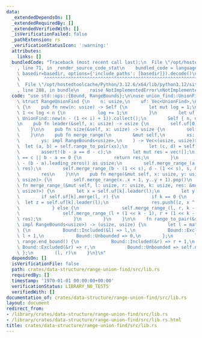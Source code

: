 ```yaml
---
data:
  _extendedDependsOn: []
  _extendedRequiredBy: []
  _extendedVerifiedWith: []
  _isVerificationFailed: false
  _pathExtension: rs
  _verificationStatusIcon: ':warning:'
  attributes:
    links: []
  bundledCode: "Traceback (most recent call last):\n  File \"/opt/hostedtoolcache/Python/3.12.6/x64/lib/python3.12/site-packages/onlinejudge_verify/documentation/build.py\"\
    , line 71, in _render_source_code_stat\n    bundled_code = language.bundle(stat.path,\
    \ basedir=basedir, options={'include_paths': [basedir]}).decode()\n          \
    \         ^^^^^^^^^^^^^^^^^^^^^^^^^^^^^^^^^^^^^^^^^^^^^^^^^^^^^^^^^^^^^^^^^^^^^^^^^^^^^^^^^\n\
    \  File \"/opt/hostedtoolcache/Python/3.12.6/x64/lib/python3.12/site-packages/onlinejudge_verify/languages/rust.py\"\
    , line 288, in bundle\n    raise NotImplementedError\nNotImplementedError\n"
  code: "use std::ops::{Bound, RangeBounds};\n\nuse union_find::UnionFind;\n\npub\
    \ struct RangeUnionFind {\n    n: usize,\n    uf: Vec<UnionFind>,\n}\n\nimpl RangeUnionFind\
    \ {\n    pub fn new(n: usize) -> Self {\n        let mut log = 1;\n        while\
    \ 1 << log < n {\n            log += 1;\n        }\n        let uf = (0..log).map(|i|\
    \ UnionFind::new(n - (1 << i) + 1)).collect();\n        Self { n, uf }\n    }\n\
    \n    pub fn leader(&self, x: usize) -> usize {\n        self.uf[0].leader(x)\n\
    \    }\n\n    pub fn size(&self, x: usize) -> usize {\n        self.uf[0].size(x)\n\
    \    }\n\n    pub fn merge_range(\n        &mut self,\n        xs: impl RangeBounds<usize>,\n\
    \        ys: impl RangeBounds<usize>,\n    ) -> Vec<(usize, usize)> {\n      \
    \  let (a, b) = self.range_to_pair(xs);\n        let (c, d) = self.range_to_pair(ys);\n\
    \        assert!(b - a == d - c);\n        let mut res = vec![];\n        if a\
    \ == c || b - a == 0 {\n            return res;\n        }\n        let s = 63\
    \ - (b - a).leading_zeros() as usize;\n        self.merge_range_(a, c, s, &mut\
    \ res);\n        self.merge_range_(b - (1 << s), d - (1 << s), s, &mut res);\n\
    \        res\n    }\n\n    pub fn merge(&mut self, x: usize, y: usize) -> Option<(usize,\
    \ usize)> {\n        self.merge_range(x..x + 1, y..y + 1).pop()\n    }\n\n   \
    \ fn merge_range_(&mut self, l: usize, r: usize, k: usize, res: &mut Vec<(usize,\
    \ usize)>) {\n        let x = self.uf[k].leader(l);\n        let y = self.uf[k].leader(r);\n\
    \        if self.uf[k].merge(l, r) {\n            if k == 0 {\n              \
    \  let z = self.uf[k].leader(l);\n                res.push((z, x ^ y ^ z));\n\
    \            } else {\n                self.merge_range_(l, r, k - 1, res);\n\
    \                self.merge_range_(l + (1 << k - 1), r + (1 << k - 1), k - 1,\
    \ res);\n            }\n        }\n    }\n\n    fn range_to_pair(&self, range:\
    \ impl RangeBounds<usize>) -> (usize, usize) {\n        let l = match range.start_bound()\
    \ {\n            Bound::Included(&l) => l,\n            Bound::Excluded(&l) =>\
    \ l + 1,\n            Bound::Unbounded => 0,\n        };\n        let r = match\
    \ range.end_bound() {\n            Bound::Included(&r) => r + 1,\n           \
    \ Bound::Excluded(&r) => r,\n            Bound::Unbounded => self.n,\n       \
    \ };\n        (l, r)\n    }\n}\n"
  dependsOn: []
  isVerificationFile: false
  path: crates/data-structure/range-union-find/src/lib.rs
  requiredBy: []
  timestamp: '1970-01-01 00:00:00+00:00'
  verificationStatus: LIBRARY_NO_TESTS
  verifiedWith: []
documentation_of: crates/data-structure/range-union-find/src/lib.rs
layout: document
redirect_from:
- /library/crates/data-structure/range-union-find/src/lib.rs
- /library/crates/data-structure/range-union-find/src/lib.rs.html
title: crates/data-structure/range-union-find/src/lib.rs
---
```

